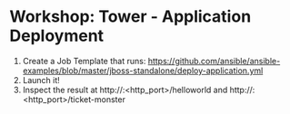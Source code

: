 # Workshop: Tower - Application Deployment

1. Create a Job Template that runs: https://github.com/ansible/ansible-examples/blob/master/jboss-standalone/deploy-application.yml
2. Launch it!
3. Inspect the result at http://<host ip>:<http_port>/helloworld and http://<host ip>:<http_port>/ticket-monster

